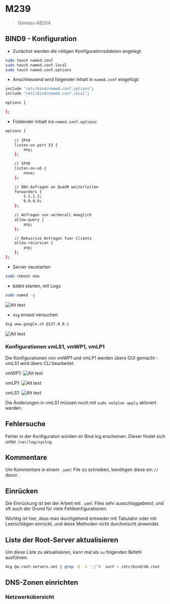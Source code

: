 # M239

> Gemäss AB204

## BIND9 - Konfiguration

- Zunächst werden die nötigen Konfigurationsdateien angelegt:

```bash
sudo touch named.conf
sudo touch named.conf.local
sudo touch named.conf.options
```

- Anschliessend wird folgender Inhalt in `named.conf` eingefügt:

```bash
include "/etc/bind/named.conf.options";
include "/etc/bind/named.conf.local";

options {

};
```

- Foldender Inhalt ins `named.conf.options`:

```bash
options {
    
    // IPV4
    listen-on port 53 {
        any;
    };

    // IPV6
    listen-on-v6 {
        none;
    };

    // DNS-Anfragen an Quad9 weiterleiten
    forwarders {
        1.1.1.1;
        9.9.9.9;
    };

    // Anfragen von uerberall moeglich
    allow-query {
        any;
    };

    // Rekusrive Anfragen fuer Clients
    allow-recursion {
        any;
    };
};
```

- Server neustarten

```bash
sudo reboot now
```

- `BIND9` starten, mit Logs

```bash
sudo named -g
```

![Alt text](image-9.png)

- `dig` erneut versuchen

```bash
dig www.google.ch @127.0.0.1
```

![Alt text](image-10.png)

### Konfigurationen vmLS1, vmWP1, vmLP1

Die Konfigurationen von vmWP1 und vmLP1 werden übers GUI gemacht - vmLS1 wird übers CLI bearbeitet:

vmWP1: ![Alt text](image-11.png)

vmLP1: ![Alt text](image-12.png)

vmLS1: ![Alt text](image-13.png)

Die Änderungen in vmLS1 müssen noch mit `sudo netplan apply` aktiviert werden.

## Fehlersuche

Fehler in der Konfiguraton würden im Bind log erscheinen. Dieser findet sich unter `/var/log/syslog`.

## Kommentare

Um Kommentare in einem `.yaml` File zu schreiben, benötigen diese ein `//` davor.

## Einrücken

Die Einrückung ist bei der Arbeit mit `.yaml` Files sehr ausschlaggebend, und oft auch der Grund für viele Fehlkonfigurationen.

Wichtig ist hier, dass man durchgehend entweder mit Tabulator oder mit Leerschlägen einrückt, und diese Methoden nicht durchmischt anwendet.

## Liste der Root-Server aktualisieren

Um diese Liste zu aktualisieren, kann mal als `su` folgenden Befehl ausführen:

```bash
dig @a.root-servers.net | grep -E -v ';|^$' sort > /etc/bind/db.root
```

## DNS-Zonen einrichten

### Netzwerkübersicht





